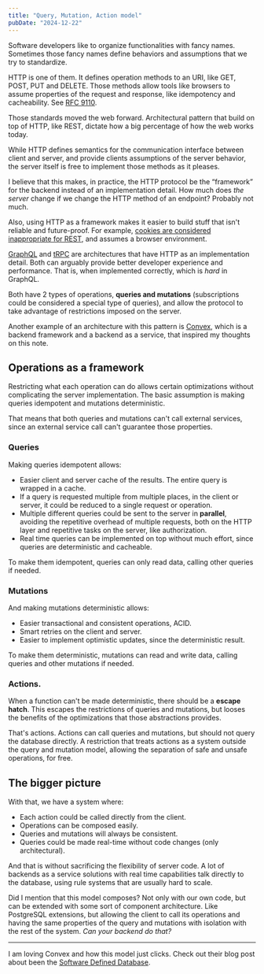 ```yaml
---
title: "Query, Mutation, Action model"
pubDate: "2024-12-22"
---
```


Software developers like to organize functionalities with fancy names.
Sometimes those fancy names define behaviors and assumptions that we try to standardize.

HTTP is one of them. It defines operation methods to an URI, like GET, POST, PUT and DELETE.
Those methods allow tools like browsers to assume properties of the request and response,
like idempotency and cacheability. See [RFC 9110](https://www.rfc-editor.org/rfc/rfc9110#name-common-method-properties).

Those standards moved the web forward. Architectural pattern that build on top of HTTP, like REST, dictate how a big percentage of how the web works today.

While HTTP defines semantics for the communication interface between client and server, and provide clients assumptions of the server behavior, the server itself is free to implement those methods as it pleases.

I believe that this makes, in practice, the HTTP protocol be the “framework” for the backend instead of an implementation detail.
How much does _the server_ change if we change the HTTP method of an endpoint?
Probably not much.

Also, using HTTP as a framework makes it easier to build stuff that isn't reliable and future-proof. For example, [cookies are considered inappropriate for REST](https://ics.uci.edu/~fielding/pubs/dissertation/evaluation.htm#sec_6_3_4_2), and assumes a browser environment.

[GraphQL](https://graphql.org/) and [tRPC](https://trpc.io/) are architectures that have HTTP as an implementation detail. Both can arguably provide better developer experience and performance. That is, when implemented correctly, which is _hard_ in GraphQL.

Both have 2 types of operations, **queries and mutations** (subscriptions could be considered a special type of queries), and allow the protocol to take advantage of restrictions imposed on the server.

Another example of an architecture with this pattern is [Convex](https://convex.dev), which is a backend framework and a backend as a service, that inspired my thoughts on this note.

## Operations as a framework

Restricting what each operation can do allows certain optimizations without complicating the server implementation. The basic assumption is making queries idempotent and mutations deterministic.

That means that both queries and mutations can't call external services, since an external service call can't guarantee those properties.

### Queries

Making queries idempotent allows:

- Easier client and server cache of the results. The entire query is wrapped in a cache.
- If a query is requested multiple from multiple places, in the client or server, it could be reduced to a single request or operation.
- Multiple different queries could be sent to the server in **parallel**, avoiding the repetitive overhead of multiple requests, both on the HTTP layer and repetitive tasks on the server, like authorization.
- Real time queries can be implemented on top without much effort, since queries are deterministic and cacheable.

To make them idempotent, queries can only read data, calling other queries if needed.

### Mutations

And making mutations deterministic allows:

- Easier transactional and consistent operations, ACID.
- Smart retries on the client and server.
- Easier to implement optimistic updates, since the deterministic result.

To make them deterministic, mutations can read and write data, calling queries and other mutations if needed.

### Actions.

When a function can't be made deterministic, there should be a **escape hatch**. This escapes the restrictions of queries and mutations, but looses the benefits of the optimizations that those abstractions provides.

That's actions. Actions can call queries and mutations, but should not query the database directly. A restriction that treats actions as a system outside the query and mutation model, allowing the separation of safe and unsafe operations, for free.

## The bigger picture

With that, we have a system where:

- Each action could be called directly from the client.
- Operations can be composed easily.
- Queries and mutations will always be consistent.
- Queries could be made real-time without code changes (only architectural).

And that is without sacrificing the flexibility of server code. A lot of backends as a service solutions with real time capabilities talk directly to the database, using rule systems that are usually hard to scale.

Did I mention that this model composes? Not only with our own code, but can be extended with some sort of component architecture. Like PostgreSQL extensions, but allowing the client to call its operations and having the same properties of the query and mutations with isolation with the rest of the system. _Can your backend do that?_

---

I am loving Convex and how this model just clicks. Check out their blog post about been the [Software Defined Database](https://stack.convex.dev/the-software-defined-database).
